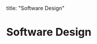 <frontmatter>
title: "Software Design"
</frontmatter>

<link rel="stylesheet" href="{{baseUrl}}/css/textbook.css">

<div class="website-content">

# Software Design

<panel header="## Introduction" type="seamless" alt="introduction" expanded >
  <include src="introduction/index.md#main" />
</panel>

</div>
